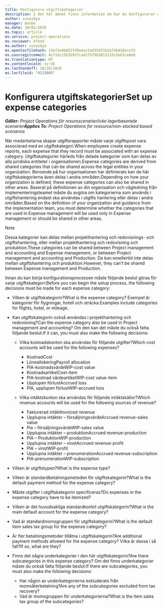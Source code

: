 ```yaml
---
title: Konfigurera utgiftskategorier
description: I det här ämnet finns information om hur du konfigurerar utgiftskategorier och delade kategorier för utgiftsrapporter.
author: suvaidya
manager: Annbe
ms.date: 10/01/2020
ms.topic: article
ms.service: project-operations
ms.reviewer: kfend
ms.author: suvaidya
ms.openlocfilehash: 13e72e4b852fd0edac5ad35d5162e74b016bce33
ms.sourcegitcommit: 4cf1dc1561b92fca4175f0b3813133c5e63ce8e6
ms.translationtype: HT
ms.contentlocale: sv-SE
ms.lasthandoff: 10/28/2020
ms.locfileid: "4123805"
---
```

# <a name="set-up-expense-categories"></a><span data-ttu-id="289c7-103">Konfigurera utgiftskategorier</span><span class="sxs-lookup"><span data-stu-id="289c7-103">Set up expense categories</span></span>

<span data-ttu-id="289c7-104">_**Gäller:** Project Operations för resursscenarier/icke lagerbaserade scenarier_</span><span class="sxs-lookup"><span data-stu-id="289c7-104">_**Applies To:** Project Operations for resource/non-stocked based scenarios_</span></span>

<span data-ttu-id="289c7-105">När medarbetarna skapar utgiftsrapporter måste varje utgiftspost vara associerad med en utgiftskategori.</span><span class="sxs-lookup"><span data-stu-id="289c7-105">When employees create expense reports, each expense that they record must be associated with an expense category.</span></span> <span data-ttu-id="289c7-106">Utgiftskategorier härleds från delade kategorier som kan delas av alla juridiska entiteter i organisationen.</span><span class="sxs-lookup"><span data-stu-id="289c7-106">Expense categories are derived from shared categories that can be shared across the legal entities in your organization.</span></span> <span data-ttu-id="289c7-107">Beroende på hur organisationen har definierats kan de här utgiftskategorierna även delas i andra områden.</span><span class="sxs-lookup"><span data-stu-id="289c7-107">Depending on how your organization is defined, these expense categories can also be shared in other areas.</span></span> <span data-ttu-id="289c7-108">Baserat på definitionen av din organisation och vägledning från implementeringsteamet måste du avgöra om kategorierna som används i utgiftshantering endast ska användas i utgifts hantering eller delas i andra områden.</span><span class="sxs-lookup"><span data-stu-id="289c7-108">Based on the definition of your organization and guidance from the implementation team, you must determine whether the categories that are used in Expense management will be used only in Expense management or should be shared in other areas.</span></span>

> [!NOTE]
> <span data-ttu-id="289c7-109">Dessa kategorier kan delas mellan projekthantering och redovisnings- och utgiftshantering, eller mellan projekthantering och redovisning och produktion.</span><span class="sxs-lookup"><span data-stu-id="289c7-109">These categories can be shared between Project management and accounting and Expense management, or between Project management and accounting and Production.</span></span> <span data-ttu-id="289c7-110">De kan emellertid inte delas mellan utgiftshantering och produktion.</span><span class="sxs-lookup"><span data-stu-id="289c7-110">However, they can't be shared between Expense management and Production.</span></span>

<span data-ttu-id="289c7-111">Innan du kan börja konfigurationsprocessen måste följande beslut göras för varje utgiftskategori:</span><span class="sxs-lookup"><span data-stu-id="289c7-111">Before you can begin the setup process, the following decisions must be made for each expense category:</span></span>

- <span data-ttu-id="289c7-112">Vilken är utgiftskategorin?</span><span class="sxs-lookup"><span data-stu-id="289c7-112">What is the expense category?</span></span> <span data-ttu-id="289c7-113">Exempel är kategorier för flygningar, hotell och sträcka.</span><span class="sxs-lookup"><span data-stu-id="289c7-113">Examples include categories for flights, hotel, or mileage.</span></span>
- <span data-ttu-id="289c7-114">Kan utgiftskategorin också användas i projekthantering och redovisning?</span><span class="sxs-lookup"><span data-stu-id="289c7-114">Can the expense category also be used in Project management and accounting?</span></span> <span data-ttu-id="289c7-115">Om den kan det måste du också fatta följande beslut:</span><span class="sxs-lookup"><span data-stu-id="289c7-115">If it can, you must also make the following decisions:</span></span>

    - <span data-ttu-id="289c7-116">Vilka kostnadskonton ska användas för följande utgifter?</span><span class="sxs-lookup"><span data-stu-id="289c7-116">Which cost accounts will be used for the following expenses?</span></span>

        - <span data-ttu-id="289c7-117">Kostnad</span><span class="sxs-lookup"><span data-stu-id="289c7-117">Cost</span></span>
        - <span data-ttu-id="289c7-118">Löneallokering</span><span class="sxs-lookup"><span data-stu-id="289c7-118">Payroll allocation</span></span>
        - <span data-ttu-id="289c7-119">PIA-kostnadsvärde</span><span class="sxs-lookup"><span data-stu-id="289c7-119">WIP-cost value</span></span>
        - <span data-ttu-id="289c7-120">Kostnadsartikel</span><span class="sxs-lookup"><span data-stu-id="289c7-120">Cost-item</span></span>
        - <span data-ttu-id="289c7-121">PIA-kostnad värdeartikel</span><span class="sxs-lookup"><span data-stu-id="289c7-121">WIP-cost value-item</span></span>
        - <span data-ttu-id="289c7-122">Upplupen förlust</span><span class="sxs-lookup"><span data-stu-id="289c7-122">Accrued loss</span></span>
        - <span data-ttu-id="289c7-123">PIA, upplupen förlust</span><span class="sxs-lookup"><span data-stu-id="289c7-123">WIP-accrued loss</span></span>

    - <span data-ttu-id="289c7-124">Vilka intäktskonton ska användas för följande intäktskällor?</span><span class="sxs-lookup"><span data-stu-id="289c7-124">Which revenue accounts will be used for the following sources of revenue?</span></span>

        - <span data-ttu-id="289c7-125">Fakturerad intäkt</span><span class="sxs-lookup"><span data-stu-id="289c7-125">Invoiced revenue</span></span>
        - <span data-ttu-id="289c7-126">Upplupna intäkter – försäljningsvärde</span><span class="sxs-lookup"><span data-stu-id="289c7-126">Accrued revenue-sales value</span></span>
        - <span data-ttu-id="289c7-127">Pia – försäljningsvärde</span><span class="sxs-lookup"><span data-stu-id="289c7-127">WIP-sales value</span></span>
        - <span data-ttu-id="289c7-128">Upplupna intäkter – produktion</span><span class="sxs-lookup"><span data-stu-id="289c7-128">Accrued revenue-production</span></span>
        - <span data-ttu-id="289c7-129">PIA – Produktion</span><span class="sxs-lookup"><span data-stu-id="289c7-129">WIP-production</span></span>
        - <span data-ttu-id="289c7-130">Upplupna intäkter – vinst</span><span class="sxs-lookup"><span data-stu-id="289c7-130">Accrued revenue-profit</span></span>
        - <span data-ttu-id="289c7-131">PIA – vinst</span><span class="sxs-lookup"><span data-stu-id="289c7-131">WIP-profit</span></span>
        - <span data-ttu-id="289c7-132">Upplupna intäkter – prenumeration</span><span class="sxs-lookup"><span data-stu-id="289c7-132">Accrued revenue-subscription</span></span>
        - <span data-ttu-id="289c7-133">PIA-prenumeration</span><span class="sxs-lookup"><span data-stu-id="289c7-133">WIP-subscription</span></span>

- <span data-ttu-id="289c7-134">Vilken är utgiftstypen?</span><span class="sxs-lookup"><span data-stu-id="289c7-134">What is the expense type?</span></span>
- <span data-ttu-id="289c7-135">Vilken är standardbetalningsmetoden för utgiftskategorin?</span><span class="sxs-lookup"><span data-stu-id="289c7-135">What is the default payment method for the expense category?</span></span>
- <span data-ttu-id="289c7-136">Måste utgifter i utgiftskategorin specificeras?</span><span class="sxs-lookup"><span data-stu-id="289c7-136">Do expenses in the expense category have to be itemized?</span></span>
- <span data-ttu-id="289c7-137">Vilken är det huvudsakliga standardkontot utgiftskategorin?</span><span class="sxs-lookup"><span data-stu-id="289c7-137">What is the main default account for the expense category?</span></span>
- <span data-ttu-id="289c7-138">Vad är standardmomsgruppen för utgiftskategorin?</span><span class="sxs-lookup"><span data-stu-id="289c7-138">What is the default item sales tax group for the expense category?</span></span>
- <span data-ttu-id="289c7-139">Är fler betalningsmetoder tillåtna i utgiftskategorin?</span><span class="sxs-lookup"><span data-stu-id="289c7-139">Are additional payment methods allowed for the expense category?</span></span> <span data-ttu-id="289c7-140">Vilka är dessa i så fall?</span><span class="sxs-lookup"><span data-stu-id="289c7-140">If so, what are they?</span></span>
- <span data-ttu-id="289c7-141">Finns det några underkategorier i den här utgiftskategorin?</span><span class="sxs-lookup"><span data-stu-id="289c7-141">Are there subcategories in this expense category?</span></span> <span data-ttu-id="289c7-142">Om det finns underkategorier måste du också fatta följande beslut:</span><span class="sxs-lookup"><span data-stu-id="289c7-142">If there are subcategories, you must also make the following decisions:</span></span>

    - <span data-ttu-id="289c7-143">Har någon av underkategorierna exkluderats från momsåterbetalning?</span><span class="sxs-lookup"><span data-stu-id="289c7-143">Are any of the subcategories excluded from tax recovery?</span></span>
    - <span data-ttu-id="289c7-144">Vad är momsgruppen för underkategorierna?</span><span class="sxs-lookup"><span data-stu-id="289c7-144">What is the item sales tax group of the subcategories?</span></span>
